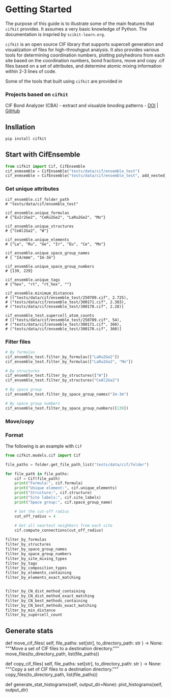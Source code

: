 # Getting Started

The purpose of this guide is to illustrate some of the main features that `cifkit` provides. It assumes a very basic knowledge of Python. The documentation is inspried by `scikit-learn.org`.

`cifkit` is an open source CIF library that supports supercell generation and visualization of files for high-throuhgput analysis. It also provides various tools for determining coordination numbers, plotting polyhedrons from each site based on the coordination numbers, bond fractions, move and copy .cif files based on a set of attributes, and determine atomic mixing information within 2-3 lines of code.

Some of the tools that built using `cifkit` are provided in 

### Projects based on `cifkit`

CIF Bond Analyzer (CBA) - extract and visualzie bnoding patterns - [DOI](https://doi.org/10.1016/j.jallcom.2023.173241) | [GitHub](https://github.com/bobleesj/cif-bond-analyzer)


## Insllation

```bash
pip install cifkit
```

## Start with CifEnsemble

```python
from cifkit import Cif, CifEnsemble
cif_enmsemble = CifEnsemble("tests/data/cif/ensemble_test")
cif_enmsemble = CifEnsemble("tests/data/cif/ensemble_test", add_nested_files=True)
```

### Get unique attributes

```
cif_ensemble.cif_folder_path
# "tests/data/cif/ensemble_test"

cif_ensemble.unique_formulas
# {"EuIr2Ge2", "CeRu2Ge2", "LaRu2Ge2", "Mo"}

cif_ensemble.unique_structures
# {"CeAl2Ga2", "W"}

cif_ensemble.unique_elements
# {"La", "Ru", "Ge", "Ir", "Eu", "Ce", "Mo"}

cif_ensemble.unique_space_group_names
# { "I4/mmm", "Im-3m"}

cif_ensemble.unique_space_group_numbers
# {139, 229}

cif_ensemble.unique_tags
# {"hex", "rt", "rt_hex", ""}

cif_ensemble.minimum_distances
# [("tests/data/cif/ensemble_test/250709.cif", 2.725),
# ("tests/data/cif/ensemble_test/300171.cif", 2.383),
# ("tests/data/cif/ensemble_test/300170.cif", 2.28)]

cif_ensemble_test.supercell_atom_counts
# [("tests/data/cif/ensemble_test/250709.cif", 54),
# ("tests/data/cif/ensemble_test/300171.cif", 360),
# ("tests/data/cif/ensemble_test/300170.cif", 360)]
```

### Filter files

```python
# By formulas
cif_ensemble_test.filter_by_formulas(["LaRu2Ge2"]) 
cif_ensemble_test.filter_by_formulas(["LaRu2Ge2", "Mo"]) 

# By structures
cif_ensemble_test.filter_by_structures(["W"]) 
cif_ensemble_test.filter_by_structures("CeAl2Ga2") 

# By space group
cif_ensemble_test.filter_by_space_group_names("Im-3m")

# By space group numbers
cif_ensemble_test.filter_by_space_group_numbers([139])
```

### Move/copy



### Format


The following is an example with `Cif`

```python
from cifkit.models.cif import Cif

file_paths = folder.get_file_path_list("tests/data/cif/folder")

for file_path in file_paths:
    cif = Cif(file_path)
    print("Formula:", cif.formula)
    print("Unique element:", cif.unique_elements)
    print("Structure:", cif.structure)
    print("Site labels:", cif.site_labels)
    print("Space group:", cif.space_group_name)

    # Set the cut-off radius
    cut_off_radius = 4
    
    # Get all neartest neighbors from each site
    cif.compute_connections(cut_off_radius)
```

```python
filter_by_formulas
filter_by_structures
filter_by_space_group_names
filter_by_space_group_numbers
filter_by_site_mixing_types
filter_by_tags
filter_by_composition_types
filter_by_elements_containing
filter_by_elements_exact_matching


filter_by_CN_dist_method_containing
filter_by_CN_dist_method_exact_matching
filter_by_CN_best_methods_containing
filter_by_CN_best_methods_exact_matching
filter_by_min_distance
filter_by_supercell_count
```

## Generate stats
def move_cif_files(
    self, file_paths: set[str], to_directory_path: str
) -> None:
    """Move a set of CIF files to a destination directory."""
    move_files(to_directory_path, list(file_paths))

def copy_cif_files(
    self, file_paths: set[str], to_directory_path: str
) -> None:
    """Copy a set of CIF files to a destination directory."""
    copy_files(to_directory_path, list(file_paths))

def generate_stat_histograms(self, output_dir=None):
    plot_histograms(self, output_dir)
